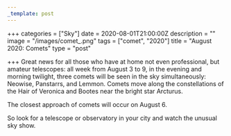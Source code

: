 ```yaml
---
_template: post
---
```





+++
categories = ["Sky"]
date = 2020-08-01T21:00:00Z
description = ""
image = "/images/comet_.png"
tags = ["comet", "2020"]
title = "August 2020: Comets"
type = "post"

+++
Great news for all those who have at home not even professional, but amateur telescopes: all week from August 3 to 9, in the evening and morning twilight, three comets will be seen in the sky simultaneously: Neowise, Panstarrs, and Lemmon. Comets move along the constellations of the Hair of Veronica and Bootes near the bright star Arcturus.

The closest approach of comets will occur on August 6.

So look for a telescope or observatory in your city and watch the unusual sky show.
